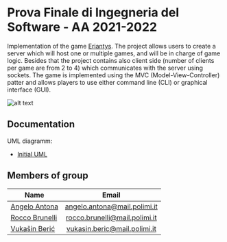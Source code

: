 # Prova Finale di Ingegneria del Software - AA 2021-2022
Implementation of the game [Eriantys](https://craniointernational.com/products/eriantys/).
The project allows users to create a server which will host one or multiple games, and will be in charge of game logic. Besides that the project contains also client side (number of clients per game are from 2 to 4) which communicates with the server using sockets.
The game is implemented using the MVC (Model-View-Controller) patter and allows players to use either command line (CLI) or graphical interface (GUI).

![alt text](https://shop.asmodee.com/product/image/large/cc292-1.jpg "Game Cover")


## Documentation 
UML diagramm:
* [Initial UML](https://github.com/AngeloAntona/ingsw2022-AM54/blob/main/Deliveries/UML%201.0.pdf)

## Members of group
| Name                                                  | Email                         |
| ----------------------------------------------------- |:-----------------------------:|
| [Angelo Antona](https://github.com/AngeloAntona)      | angelo.antona@mail.polimi.it  | 
| [Rocco Brunelli](https://github.com/RoccoBrunelli)    | rocco.brunelli@mail.polimi.it |
| [Vukašin Berić](https://github.com/vberic)            | vukasin.beric@mail.polimi.it  |
